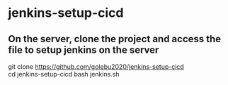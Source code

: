 # jenkins-setup-cicd
## On the server, clone the project and access the file to setup jenkins on the server
git clone https://github.com/golebu2020/jenkins-setup-cicd 
<br />
cd jenkins-setup-cicd
bash jenkins.sh
